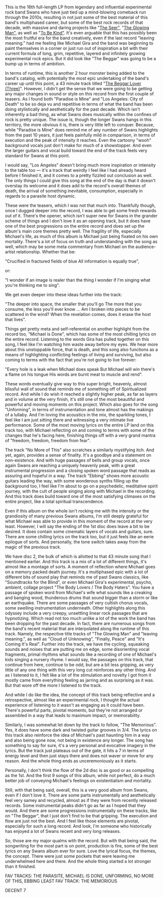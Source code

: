 This is the 16th full-length LP from legendary and influential experimental rock band Swans who have just tied up a mind-blowing comeback run through the 2010s, resulting in not just some of the best material of this band's multiphased career, but some of the best rock records of that decade, with massive and daring projects like "<a href="/videos/698" target="_blank">The Seer"</a>, "<a href="/videos/1948" target="_blank">The Glowing Man"</a>, as well as "<a href="/videos/1266" target="_blank">To Be Kind"</a>. It's even arguable that this has possibly been the most fruitful era for the band creatively, even if the last record "leaving meaning." had me feeling like Michael Gira and the band was beginning to paint themselves in a corner or just run out of inspiration a bit with their current formula of long, grim, repetitive, layered and infinitely growing experimental rock epics. But it did look like "The Beggar" was going to be a bump up in terms of ambition.

In terms of runtime, this is another 2 hour monster being added to the band's catalog, with potentially the most epic undertaking of the band's career up until this point, a 43 minute track titled "<a href="https://youtu.be/en1Tf4PwcWo" target="_blank">The Beggar Lover (Three)</a>". However, I didn't get the sense that we were going to be getting any major changes in sound or style on this record from the first couple of teasers. As I found both "Paradise is Mine" and "Los Angeles: City of Death" to be so deja vu and repetitive in terms of what the band has been doing stylistically and aesthetically for the past decade. Which isn't inherently a bad thing, as what Swans does musically within the confines of rock is pretty unique. The issue is, though the longer Swans hangs in this territory, the more obvious it is, there is very little left to conquer. Because, while "Paradise is Mine" does remind me of any number of Swans highlights from the past 10 years, it just feels painfully mild in comparison, in terms of execution and the peak of intensity it reaches. Even the cartoony "wooh" background vocals just don't make for much of a showstopper. And even the larger guitars and vocal build toward the end of the track feels very standard for Swans at this point.

I would say, "Los Angeles" doesn't bring much more inspiration or intensity to the table too — it's a track that weirdly I feel like I had already heard before I finished it, and it comes to a pretty fizzled out conclusion as well. The only things I could give this song at the end of the day is that it doesn't overstay its welcome and it does add to the record's overall themes of death, the arrival of something inevitable, consumption, especially in regards to a parasite host dynamic.

These were the teasers, which I was not that much into. Thankfully though, once I dugged deeper into the record, I was able to get some fresh rewards out of it. There's the opener, which isn't super new for Swans in the grander scheme of things and I don't love it as an opening track, but it does have one of the best progressions on the entire record and does set up the album's main core themes pretty well. The fragility of life, especially Michael's life, as much of this album is Michael just being fixated on his own mortality. There's a lot of focus on truth and understanding with the song as well, which may be some meta commentary from Michael on the audience-artist relationship. Whether that be:

"Crucified in fractured fields of blue
All information is equally true",

or:

"I wonder if an image is realer than the thing
I wonder if I'm singing what you're thinking me to sing".

We get even deeper into these ideas further into the track:

"The deeper into space, the smaller that you'll go
The more that you consume, the less you'll ever know
...
Am I broken into pieces to be scattered in the wind?
When the revelation comes, does it erase the host that lives".

Things get pretty meta and self-referential on another highlight from the record too, "Michael is Done", which has some of the most chilling lyrics on the entire record. Listening to the words Gira has pulled together on this song, I feel like I'm watching him waste away before my eyes. We hear more about this unstoppable force, that is death, and this song also functions as a means of highlighting conflicting feelings of living and surviving, but also coming to terms with the fact that you're not going to live forever:

"Every hole is a leak when Michael does speak
But Michael will win there's a flame on his tongue
His words are burnt meat to muscle and rend".

These words eventually give way to this super bright, heavenly, almost blissful wall of sound that reminds me of something off of Spiritualized record. And while I do wish it reached a slightly higher peak, as far as layers and in volume at the very finish, it's still one of the most beautiful and powerful and moving moments on this project. Which also goes for the song "Unforming", in terms of instrumentation and tone almost has the makings of a lullaby. And I'm loving the acoustics in the mix, the sparkling tones, I feel like I am just sitting there and witnessing a very intimate live performance. Some of the most moving lyrics on the entire LP land on this track too, with Michael reflecting on and coming to terms with some of the changes that he's facing here, finishing things off with a very grand mantra of "freedom, freedom, freedom from fear".

The track "No More of This" also scratches a similarly mystifying itch. And yet, again, provides a sense of finality. It's a goodbye and a statement on non-existence. And with huge passages of bells and group vocals, once again Swans are reaching a uniquely heavenly peak, with a great instrumental progression and a closing spoken word passage that reads as assuring and hopeful in a way. The track "Ebbing" shows more acoustic guitars leading the way, with some wonderous synths filling up the background too, I feel like I'm about to go on a psychedelic, meditative spirit journey, with the cult of people singing along with Michael in the recording. And this track does build toward one of the most satisfying climaxes on the entire project, like a total spiritual transcendence.

Even if this album on the whole isn't rocking me with the intensity or the grandiosity of many previous Swans albums, I'm still deeply grateful for what Michael was able to provide in this moment of the record at the very least. However, I will say the ending of the 1st disc does leave a bit to be desired. It does contain some cinematic layers of vocals and guitars, sure. There are some chilling lyrics on the track too, but it just feels like an eerie epilogue of sorts. And personally, the tone switch takes away from the magic of the previous track.

We have disc 2, the bulk of which is allotted to that 43 minute song that I mentioned earlier. And this track is a mix of a lot of different things, it's almost like a montage of sorts. A moment of reflection where Michael goes on a memory packed death journey. It's a multiphased epic with a lot of different bits of sound play that reminds me of past Swans classics, like "Soundtracks for the Blind", or even Michael Gira's experimental, psycho, ambient, collage project "The Body Lovers / The Body Haters". You have a passage of spoken word from Michael's wife what sounds like a creaking and banging wood, thunderous drums that sound bigger than a storm or like an earthquake. There are some passages of very cultish chorus vocals, some swelling instrumentation underneath. Other highlights along this odyssey include a very creepy, unsettling linear rock passages that are hypnotizing. Which read not too much unlike a lot of the work the band has been dropping for the past decade. In fact, there are numerous songs from the band's recent material that are interpolated along the runtime of this track. Namely, the respective title tracks of "The Glowing Man" and "leaving meaning.", as well as "Cloud of Unknowing", "Finally, Peace" and "It's Coming It's Real". Further into the track, we have the cycling, squeaking sounds and noises that are putting me on edge, some disorienting vocal fragments, primal rhythms what sounds like a recording of one of Michael's kids singing a nursery rhyme. I would say, the passages on this track, that continue from here, continue to be odd, but are a bit less gripping, as very little of any one thing with this very long cut reinforces any other thing. And as I listened to it, I felt like a lot of the stimulation and novelty I got from it mostly came from everything feeling as jarring and as surprising as it was. But that wore off the more I listened to the track.

And while I do like the idea, the concept of this track being reflective and a retrospective, almost like an experimental rock, I thought the actual experience of listening to it wasn't as engaging as it could have been. There's powerful parts, pivotal moments, but they're not arranged or assembled in a way that leads to maximum impact, or memorability.

Similarly, I was somewhat let down by the track to follow, "The Memorious". Yes, it does have some dark and twisted guitar grooves in 3/4. The lyrics on this track also reinforce the idea of Michael's past haunting him in a way and also being gone now, not being in existence any longer. The song has something to say for sure, it's a very personal and evocative imagery in the lyrics. But the track just plateaus out of the gate, it hits a 7 in terms of energy level and then just stays there and does not waver or move for any reason. And the whole thing ends as unceremoniously as it starts.

Personally, I don't think the flow of the 2d disc is as good or as compelling as the 1st. And the first 9 songs of this album, while not perfect, do a much better job of conveying Michael's feelings on existentialism and mortality.

Still, with that being said, overall, this is a very good album from Swans, even if I don't love it. There are some parts instrumentally and aesthetically feel very samey and recycled, almost as if they were from recently released records. Some instrumental peaks didn't go as far as I hoped that they would. And there are some progressions instrumentally on these tracks, like on "The Beggar", that I just don't find to be that gripping. The execution and flow are just not the best. And I feel like those elements are pivotal, especially for such a long record. And look, I'm someone who historically has enjoyed a lot of Swans recent and very long releases.

So, those are my major qualms with the record. But with that being said, the songwriting for the most part is on point, production is fire, some of the best lyrics on any Swans album ever for sure. Love the lyrical focus, the themes, the concept. There were just some pockets that were leaving me underwhelmed here and there. And the whole thing started a lot stronger than it finished.

FAV TRACKS: THE PARASITE, MICHAEL IS DONE, UNFORMING, NO MORE OF THIS, EBBING
LEAST FAV TRACK: THE MEMORIOUS

DECENT 7

